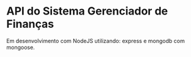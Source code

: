# API do Sistema Gerenciador de Finanças

Em desenvolvimento com NodeJS utilizando: express e mongodb com mongoose.
